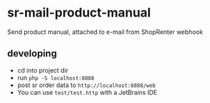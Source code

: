 # sr-mail-product-manual
Send product manual, attached to e-mail from ShopRenter webhook

## developing

* cd into project dir
* run `php -S localhost:8888`
* post sr order data to `http://localhost:8888/web`
* You can use `test/test.http` with a JetBrains IDE